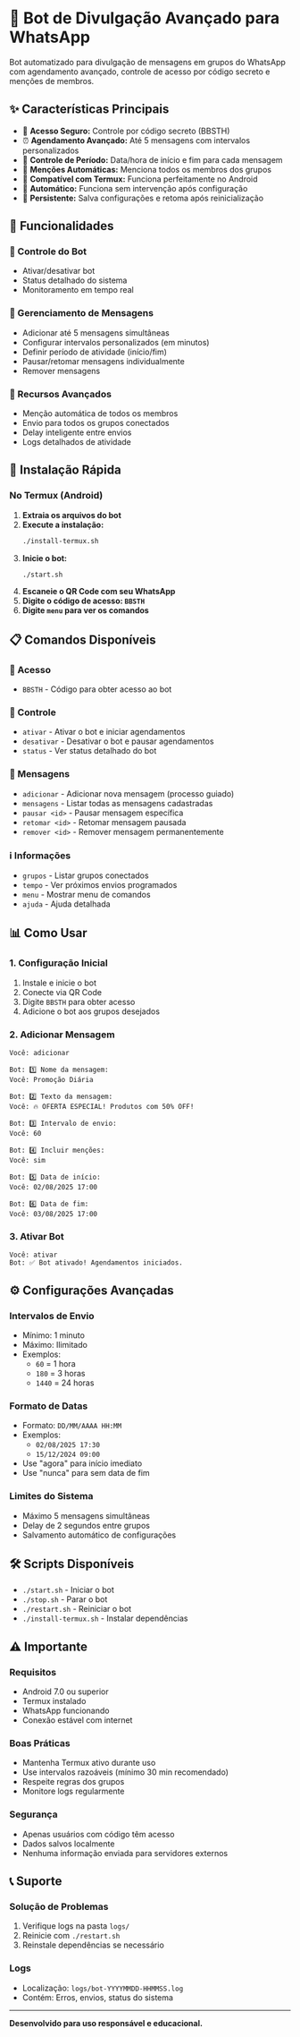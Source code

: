 # 🤖 Bot de Divulgação Avançado para WhatsApp

Bot automatizado para divulgação de mensagens em grupos do WhatsApp com agendamento avançado, controle de acesso por código secreto e menções de membros.

## ✨ Características Principais

- 🔐 **Acesso Seguro:** Controle por código secreto (BBSTH)
- ⏰ **Agendamento Avançado:** Até 5 mensagens com intervalos personalizados
- 📅 **Controle de Período:** Data/hora de início e fim para cada mensagem
- 👥 **Menções Automáticas:** Menciona todos os membros dos grupos
- 📱 **Compatível com Termux:** Funciona perfeitamente no Android
- 🚀 **Automático:** Funciona sem intervenção após configuração
- 💾 **Persistente:** Salva configurações e retoma após reinicialização

## 🎯 Funcionalidades

### 🔧 Controle do Bot
- Ativar/desativar bot
- Status detalhado do sistema
- Monitoramento em tempo real

### 📝 Gerenciamento de Mensagens
- Adicionar até 5 mensagens simultâneas
- Configurar intervalos personalizados (em minutos)
- Definir período de atividade (início/fim)
- Pausar/retomar mensagens individualmente
- Remover mensagens

### 👥 Recursos Avançados
- Menção automática de todos os membros
- Envio para todos os grupos conectados
- Delay inteligente entre envios
- Logs detalhados de atividade

## 🚀 Instalação Rápida

### No Termux (Android)

1. **Extraia os arquivos do bot**
2. **Execute a instalação:**
   ```bash
   ./install-termux.sh
   ```
3. **Inicie o bot:**
   ```bash
   ./start.sh
   ```
4. **Escaneie o QR Code com seu WhatsApp**
5. **Digite o código de acesso: `BBSTH`**
6. **Digite `menu` para ver os comandos**

## 📋 Comandos Disponíveis

### 🔐 Acesso
- `BBSTH` - Código para obter acesso ao bot

### 🔧 Controle
- `ativar` - Ativar o bot e iniciar agendamentos
- `desativar` - Desativar o bot e pausar agendamentos
- `status` - Ver status detalhado do bot

### 📝 Mensagens
- `adicionar` - Adicionar nova mensagem (processo guiado)
- `mensagens` - Listar todas as mensagens cadastradas
- `pausar <id>` - Pausar mensagem específica
- `retomar <id>` - Retomar mensagem pausada
- `remover <id>` - Remover mensagem permanentemente

### ℹ️ Informações
- `grupos` - Listar grupos conectados
- `tempo` - Ver próximos envios programados
- `menu` - Mostrar menu de comandos
- `ajuda` - Ajuda detalhada

## 📊 Como Usar

### 1. Configuração Inicial
1. Instale e inicie o bot
2. Conecte via QR Code
3. Digite `BBSTH` para obter acesso
4. Adicione o bot aos grupos desejados

### 2. Adicionar Mensagem
```
Você: adicionar

Bot: 1️⃣ Nome da mensagem:
Você: Promoção Diária

Bot: 2️⃣ Texto da mensagem:
Você: 🔥 OFERTA ESPECIAL! Produtos com 50% OFF!

Bot: 3️⃣ Intervalo de envio:
Você: 60

Bot: 4️⃣ Incluir menções:
Você: sim

Bot: 5️⃣ Data de início:
Você: 02/08/2025 17:00

Bot: 6️⃣ Data de fim:
Você: 03/08/2025 17:00
```

### 3. Ativar Bot
```
Você: ativar
Bot: ✅ Bot ativado! Agendamentos iniciados.
```

## ⚙️ Configurações Avançadas

### Intervalos de Envio
- Mínimo: 1 minuto
- Máximo: Ilimitado
- Exemplos:
  - `60` = 1 hora
  - `180` = 3 horas
  - `1440` = 24 horas

### Formato de Datas
- Formato: `DD/MM/AAAA HH:MM`
- Exemplos:
  - `02/08/2025 17:30`
  - `15/12/2024 09:00`
- Use "agora" para início imediato
- Use "nunca" para sem data de fim

### Limites do Sistema
- Máximo 5 mensagens simultâneas
- Delay de 2 segundos entre grupos
- Salvamento automático de configurações

## 🛠️ Scripts Disponíveis

- `./start.sh` - Iniciar o bot
- `./stop.sh` - Parar o bot
- `./restart.sh` - Reiniciar o bot
- `./install-termux.sh` - Instalar dependências

## ⚠️ Importante

### Requisitos
- Android 7.0 ou superior
- Termux instalado
- WhatsApp funcionando
- Conexão estável com internet

### Boas Práticas
- Mantenha Termux ativo durante uso
- Use intervalos razoáveis (mínimo 30 min recomendado)
- Respeite regras dos grupos
- Monitore logs regularmente

### Segurança
- Apenas usuários com código têm acesso
- Dados salvos localmente
- Nenhuma informação enviada para servidores externos

## 📞 Suporte

### Solução de Problemas
1. Verifique logs na pasta `logs/`
2. Reinicie com `./restart.sh`
3. Reinstale dependências se necessário

### Logs
- Localização: `logs/bot-YYYYMMDD-HHMMSS.log`
- Contém: Erros, envios, status do sistema

---

**Desenvolvido para uso responsável e educacional.**

